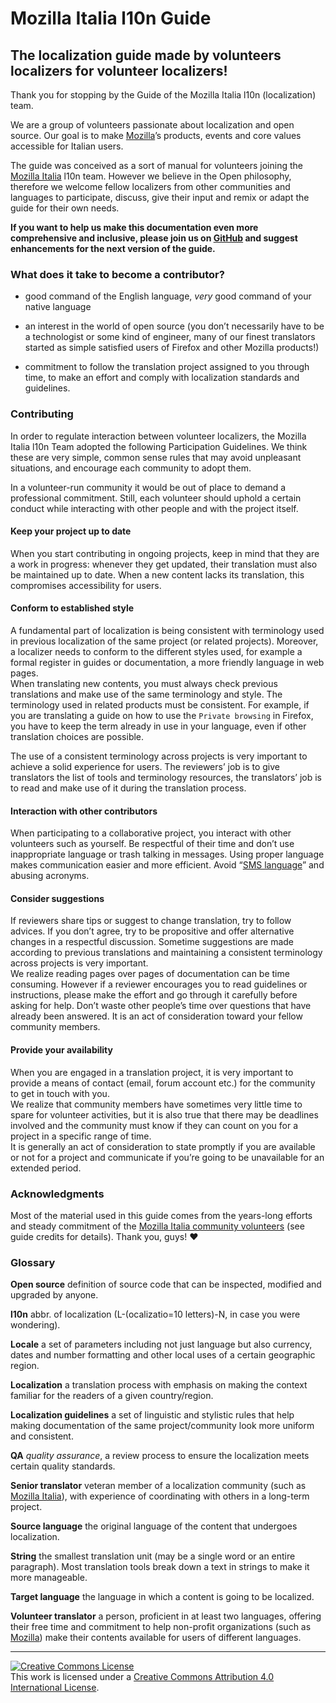 # Mozilla Italia l10n Guide

## The localization guide made by volunteers localizers for volunteer localizers!

Thank you for stopping by the Guide of the Mozilla Italia l10n (localization) team.

We are a group of volunteers passionate about localization and open source. Our goal is to make [Mozilla](https://www.mozilla.org)’s products, events and core values accessible for Italian users.

The guide was conceived as a sort of manual for volunteers joining the [Mozilla Italia](https://www.mozillaitalia.org/) l10n team. However we believe in the Open philosophy, therefore we welcome fellow localizers from other communities and languages to participate, discuss, give their input and remix or adapt the guide for their own needs.

**If you want to help us make this documentation even more comprehensive and inclusive, please join us on [GitHub](https://github.com/MozillaItalia/Mozilla-Italia-l10n-guide/) and suggest enhancements for the next version of the guide.**

### What does it take to become a contributor?
* good command of the English language, *very* good command of your native language

* an interest in the world of open source (you don’t necessarily have to be a technologist or some kind of engineer, many of our finest translators started as simple satisfied users of Firefox and other Mozilla products!)

* commitment to follow the translation project assigned to you through time, to make an effort and comply with localization standards and guidelines.

### Contributing

In order to regulate interaction between volunteer localizers, the Mozilla Italia l10n Team adopted the following Participation Guidelines. We think these are very simple, common sense rules that may avoid unpleasant situations, and encourage each community to adopt them.

In a volunteer-run community it would be out of place to demand a professional commitment. Still, each volunteer should uphold a certain conduct while interacting with other people and with the project itself.

#### Keep your project up to date

When you start contributing in ongoing projects, keep in mind that they are a work in progress: whenever they get updated, their translation must also be maintained up to date.
When a new content lacks its translation, this compromises accessibility for users.

#### Conform to established style  

A fundamental part of localization is being consistent with terminology  used in previous localization of the same project (or related projects). Moreover, a localizer needs to conform to the different styles used, for example a formal register in guides or documentation, a more friendly language in web pages.  
When translating new contents, you must always check previous translations and make use of the same terminology and style.
The terminology used in related products must be consistent.
For example, if you are translating a guide on how to use the `Private browsing` in Firefox, you have to keep the term already in use in your language, even if other translation choices are possible.

The use of a consistent terminology across projects is very important to achieve a solid experience for users.
The reviewers’ job is to give translators the list of tools and terminology resources, the translators’ job is to read and make use of it during the translation process.

#### Interaction with other contributors

When participating to a collaborative project, you interact with other volunteers such as yourself.
Be respectful of their time and don’t use inappropriate language or trash talking in messages.
Using proper language makes communication easier and more efficient. Avoid “[SMS language](https://en.wikipedia.org/wiki/SMS_language)” and abusing acronyms.

#### Consider suggestions

If reviewers share tips or suggest to change translation, try to follow advices. If you don’t agree, try to be propositive and offer alternative changes in a respectful discussion.
Sometime suggestions are made according to previous translations and maintaining a consistent terminology across projects is very important.  
We realize reading pages over pages of documentation can be time consuming. However if a reviewer encourages you to read guidelines or instructions, please make the effort and go through it carefully before asking for help.
Don’t waste other people’s time over questions that have already been answered. It is an act of consideration toward your fellow community members.

#### Provide your availability

When you are engaged in a translation project, it is very important to provide a means of contact (email, forum account etc.) for the community to get in touch with you.  
We realize that community members have sometimes very little time to spare for volunteer activities, but it is also true that there may be deadlines involved and the community must know if they can count on you for a project in a specific range of time.  
It is generally an act of consideration to state promptly if you are available or not for a project and communicate if you’re going to be unavailable for an extended period.

### Acknowledgments
Most of the material used in this guide comes from the years-long efforts and steady commitment of the [Mozilla Italia community volunteers](https://forum.mozillaitalia.org/) (see guide credits for details). Thank you, guys! :heart:

### Glossary
**Open source** definition of source code that can be inspected, modified and upgraded by anyone.

**l10n** abbr. of localization (L-(ocalizatio=10 letters)-N, in case you were wondering).

**Locale** a set of parameters including not just language but also currency, dates and number formatting and other local uses of a certain geographic region.

**Localization** a translation process with emphasis on making the context familiar for the readers of a given country/region.

**Localization guidelines** a set of linguistic and stylistic rules that help making documentation of the same project/community look more uniform and consistent.  

**QA** *quality assurance*, a review process to ensure the localization meets certain quality standards.

**Senior translator** veteran member of a localization community (such as [Mozilla Italia](https://www.mozillaitalia.org/)), with experience of coordinating with others in a long-term project.

**Source language** the original language of the content that undergoes localization.

**String** the smallest translation unit (may be a single word or an entire paragraph). Most translation tools break down a text in strings to make it more manageable.

**Target language** the language in which a content is going to be localized.

**Volunteer translator** a person, proficient in at least two languages, offering their free time and commitment to help non-profit organizations (such as [Mozilla](https://www.mozilla.org)) make their contents available for users of different languages.

___

<a rel="license" href="http://creativecommons.org/licenses/by/4.0/"><img alt="Creative Commons License" style="border-width:0" src="https://i.creativecommons.org/l/by/4.0/88x31.png" /></a><br />This work is licensed under a <a rel="license" href="http://creativecommons.org/licenses/by/4.0/">Creative Commons Attribution 4.0 International License</a>.
